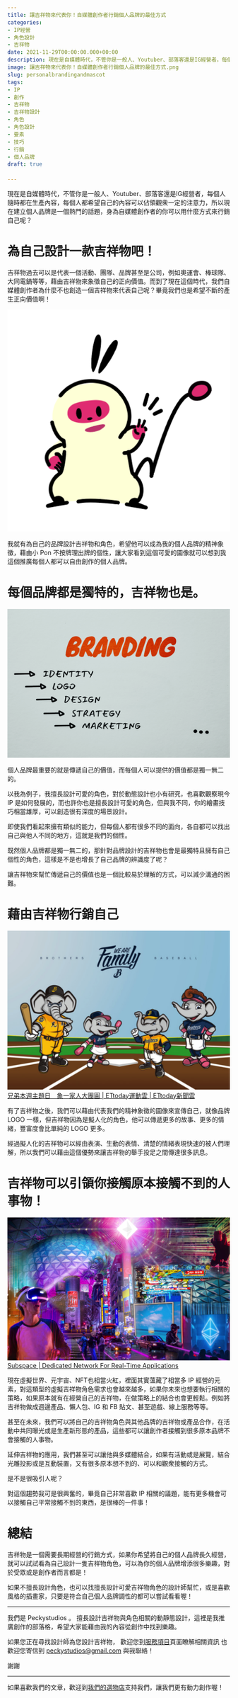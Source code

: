 ```yaml
---
title: 讓吉祥物來代表你！自媒體創作者行銷個人品牌的最佳方式
categories:
- IP經營
- 角色設計
- 吉祥物
date: 2021-11-29T00:00:00.000+00:00
description: 現在是自媒體時代，不管你是一般人、Youtuber、部落客還是IG經營者，每個人隨時都在生產內容，每個人都希望自己的內容可以佔領觀衆一定的注意力，所以現在建立個人品牌是一個熱門的話題，身為自媒體創作者的你可以用什麼方式來行銷自己呢？
image: 讓吉祥物來代表你！自媒體創作者行銷個人品牌的最佳方式.png
slug: personalbrandingandmascot
tags:
- IP
- 創作
- 吉祥物
- 吉祥物設計
- 角色
- 角色設計
- 要素
- 技巧
- 行銷
- 個人品牌
draft: true

---
```

現在是自媒體時代，不管你是一般人、Youtuber、部落客還是IG經營者，每個人隨時都在生產內容，每個人都希望自己的內容可以佔領觀衆一定的注意力，所以現在建立個人品牌是一個熱門的話題，身為自媒體創作者的你可以用什麼方式來行銷自己呢？

# 為自己設計一款吉祥物吧！

吉祥物過去可以是代表一個活動、團隊、品牌甚至是公司，例如奧運會、棒球隊、大同電鍋等等，藉由吉祥物來象徵自己的正向價值。而到了現在這個時代，我們自媒體創作者為什麼不也創造一個吉祥物來代表自己呢？畢竟我們也是希望不斷的產生正向價值啊！

![小Pon](53351412-8DF4-47B8-8F86-298A874F9687.png)


我就有為自己的品牌設計吉祥物和角色，希望他可以成為我的個人品牌的精神象徵，藉由小 Pon 不按牌理出牌的個性，讓大家看到這個可愛的圖像就可以想到我這個推廣每個人都可以自由創作的個人品牌。

# 每個品牌都是獨特的，吉祥物也是。
![攝影師：Eva Elijas，連結：Pexels](pexels-eva-elijas-7661590.png)


個人品牌最重要的就是傳遞自己的價值，而每個人可以提供的價值都是獨一無二的。

以我為例子，我擅長設計可愛的角色，對於動態設計也小有研究，也喜歡觀察現今 IP 是如何發展的，而也許你也是擅長設計可愛的角色，但與我不同，你的繪畫技巧相當雄厚，可以創造很有深度的場景設計。

即使我們看起來擁有類似的能力，但每個人都有很多不同的面向，各自都可以找出自己與他人不同的地方，這就是我們的個性。

既然個人品牌都是獨一無二的，那針對品牌設計的吉祥物也會是最獨特且擁有自己個性的角色，這樣是不是也增長了自己品牌的辨識度了呢？

讓吉祥物來幫忙傳遞自己的價值也是一個比較易於理解的方式，可以減少溝通的困難。

# 藉由吉祥物行銷自己
![](d1986949.png)
[兄弟本週主題日　象一家人大團圓 | ETtoday運動雲 | ETtoday新聞雲](https://sports.ettoday.net/news/761144)

有了吉祥物之後，我們可以藉由代表我們的精神象徵的圖像來宣傳自己，就像品牌 LOGO 一樣，但吉祥物因為是擬人化的角色，他可以傳遞更多的故事、更多的情緒，豐富度會比單純的 LOGO 更多。

經過擬人化的吉祥物可以經由表演、生動的表情、清楚的情緒表現快速的被人們理解，所以我們可以藉由這個優勢來讓吉祥物的舉手投足之間傳達很多訊息。

# 吉祥物可以引領你接觸原本接觸不到的人事物！

![](1627427892-metaverse-edited-1024x657.png)
[Subspace | Dedicated Network For Real-Time Applications](https://subspace.com/)

現在虛擬世界、元宇宙、NFT也相當火紅，裡面其實薀藏了相當多 IP 經營的元素，對這類型的虛擬吉祥物角色需求也會越來越多，如果你未來也想要執行相關的策略，如果原本就有在經營自己的吉祥物，在做策略上的結合也會更輕鬆。例如將吉祥物做成週邊產品、懶人包、IG 和 FB 貼文、甚至遊戲、線上服務等等。

甚至在未來，我們可以將自己的吉祥物角色與其他品牌的吉祥物或產品合作，在活動中共同曝光或是生產新形態的產品，這些都可以讓創作者接觸到很多原本品牌不會接觸的人事物。

延伸吉祥物的應用，我們甚至可以讓他與多媒體結合，如果有活動或是展覽，結合光雕投影或是互動裝置，又有很多原本想不到的、可以和觀衆接觸的方式。

是不是很吸引人呢？

對這個趨勢我可是很興奮的，畢竟自己非常喜歡 IP 相關的議題，能有更多機會可以接觸自己平常接觸不到的東西，是很棒的一件事！


# 總結

吉祥物是一個需要長期經營的行銷方式，如果你希望將自己的個人品牌長久經營，就可以試試看為自己設計一隻吉祥物角色，可以為你的個人品牌增添很多樂趣，對於受眾或是創作者而言都是！

如果不擅長設計角色，也可以找擅長設計可愛吉祥物角色的設計師幫忙，或是喜歡風格的插畫家，只要是符合自己個人品牌調性的都可以嘗試看看喔！




 
---

我們是 Peckystudios 。
擅長設計吉祥物與角色相關的動靜態設計，這裡是我推廣創作的部落格，希望大家能藉由我的內容從創作中找到樂趣。

如果您正在尋找設計師為您設計吉祥物，
歡迎您到[服務項目](https://peckyhsieh.wixsite.com/peckystudiosservice)頁面瞭解相關資訊
也歡迎您寄信到 peckystudios@gmail.com 與我聯絡！

謝謝

---

如果喜歡我們的文章，歡迎到[我們的選物店](https://www.rakuten.com.tw/shop/peckystudio/)支持我們，讓我們更有動力創作喔！